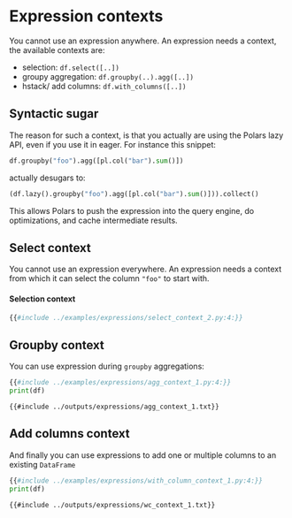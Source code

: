 # Expression contexts

You cannot use an expression anywhere. An expression needs a context, the available contexts are:

- selection: `df.select([..])`
- groupy aggregation: `df.groupby(..).agg([..])`
- hstack/ add columns: `df.with_columns([..])`

## Syntactic sugar

The reason for such a context, is that you actually are using the Polars lazy API, even if you use it in eager.
For instance this snippet:

```python
df.groupby("foo").agg([pl.col("bar").sum()])
```

actually desugars to:

```python
(df.lazy().groupby("foo").agg([pl.col("bar").sum()])).collect()
```

This allows Polars to push the expression into the query engine, do optimizations, and cache intermediate results.

## Select context

You cannot use an expression everywhere. An expression needs a context from which it can
select the column `"foo"` to start with.

#### Selection context

```python
{{#include ../examples/expressions/select_context_2.py:4:}}
```

## Groupby context

You can use expression during `groupby` aggregations:

```python
{{#include ../examples/expressions/agg_context_1.py:4:}}
print(df)
```

```text
{{#include ../outputs/expressions/agg_context_1.txt}}
```

## Add columns context

And finally you can use expressions to add one or multiple columns to an existing `DataFrame`

```python
{{#include ../examples/expressions/with_column_context_1.py:4:}}
print(df)
```

```text
{{#include ../outputs/expressions/wc_context_1.txt}}
```
